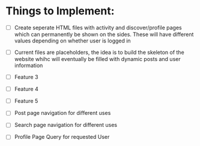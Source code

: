 # Things to Implement:

- [ ] Create seperate HTML files with activity and discover/profile pages which can permanently be shown on the sides. These will have different values depending on whether user is logged in
- [ ] Current files are placeholders, the idea is to build the skeleton of the website whihc will eventually be filled with dynamic posts and user information
- [ ] Feature 3
- [ ] Feature 4
- [ ] Feature 5


- [ ] Post page navigation for different uses 
- [ ] Search page navigation for different uses 
- [ ] Profile Page Query for requested User